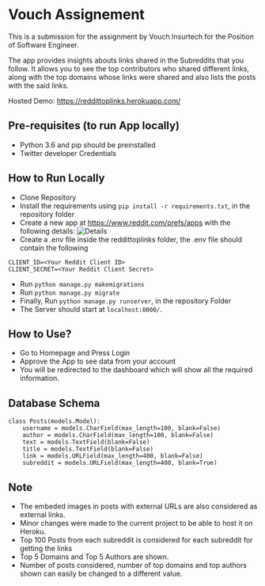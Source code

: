 # Vouch Assignement
This is a submission for the assignment by Vouch Insurtech for the Position of Software Engineer. 

The app provides insights abouts links shared in the Subreddits that you follow.
It allows you to see the top contributors who shared different links, along with the top domains whose links were shared and also lists the posts with the said links.

Hosted Demo: https://reddittoplinks.herokuapp.com/

## Pre-requisites (to run App locally)
- Python 3.6 and pip should be preinstalled
- Twitter developer Credentials

## How to Run Locally
- Clone Repository
- Install the requirements using ```pip install -r requirements.txt```, in the repository folder
- Create a new app at https://www.reddit.com/prefs/apps with the following details:
![Details](https://i.imgur.com/Jn4DRKU.png)
- Create a .env file inside the reddittoplinks folder, the .env file should contain the following
```
CLIENT_ID=<Your Reddit Client ID>
CLIENT_SECRET=<Your Reddit Client Secret>
```
- Run ```python manage.py makemigrations```
- Run ```python manage.py migrate```
- Finally, Run ```python manage.py runserver```, in the repository Folder
- The Server should start at ```localhost:8000/```.

## How to Use?
- Go to Homepage and Press Login
- Approve the App to see data from your account
- You will be redirected to the dashboard which will show all the required information.

## Database Schema
```
class Posts(models.Model):
    username = models.CharField(max_length=100, blank=False)
    author = models.CharField(max_length=100, blank=False)
    text = models.TextField(blank=False)
    title = models.TextField(blank=False)
    link = models.URLField(max_length=400, blank=False)
    subreddit = models.URLField(max_length=400, blank=True)
```

## Note
- The embeded images in posts with external URLs are also considered as external links.
- Minor changes were made to the current project to be able to host it on Heroku.
- Top 100 Posts from each subreddit is considered for each subreddit for getting the links
- Top 5 Domains and Top 5 Authors are shown.
- Number of posts considered, number of top domains and top authors shown can easily be changed to a different value.
